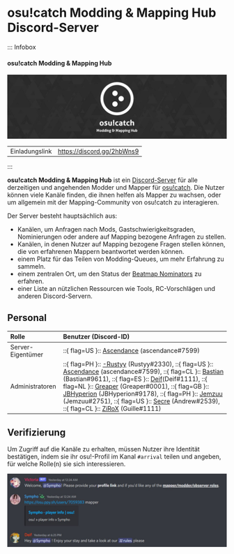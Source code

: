 # osu!catch Modding & Mapping Hub Discord-Server

::: Infobox

<!-- lint ignore heading-increment -->

#### osu!catch Modding & Mapping Hub

![Server-Banner](img/banner.jpg "Server-Banner vom osu!catch Modding & Mapping Hub, gestaltet von Greaper")

|  |  |
| :-- | :-- |
| Einladungslink | <https://discord.gg/2hbWns9> |

:::

**osu!catch Modding & Mapping Hub** ist ein [Discord-Server](https://discord.com) für alle derzeitigen und angehenden Modder und Mapper für [osu!catch](/wiki/Game_mode/osu!catch). Die Nutzer können viele Kanäle finden, die ihnen helfen als Mapper zu wachsen, oder um allgemein mit der Mapping-Community von osu!catch zu interagieren.

Der Server besteht hauptsächlich aus:

- Kanälen, um Anfragen nach Mods, Gastschwierigkeitsgraden, Nominierungen oder andere auf Mapping bezogene Anfragen zu stellen.
- Kanälen, in denen Nutzer auf Mapping bezogene Fragen stellen können, die von erfahrenen Mappern beantwortet werden können.
- einem Platz für das Teilen von Modding-Queues, um mehr Erfahrung zu sammeln.
- einem zentralen Ort, um den Status der [Beatmap Nominators](/wiki/People/The_Team/Beatmap_Nominators) zu erfahren.
- einer Liste an nützlichen Ressourcen wie Tools, RC-Vorschlägen und anderen Discord-Servern.

## Personal

| Rolle | Benutzer (Discord-ID) |
| :-- | :-- |
| Server-Eigentümer | ::{ flag=US }:: [Ascendance](https://osu.ppy.sh/users/2931883) (ascendance#7599) |
| Administratoren | ::{ flag=PH }:: [-Rustyy](https://osu.ppy.sh/users/16355636) (Rustyy#2330), ::{ flag=US }:: [Ascendance](https://osu.ppy.sh/users/2931883) (ascendance#7599), ::{ flag=CL }:: [Bastian](https://osu.ppy.sh/users/6345176) (Bastian#9611), ::{ flag=ES }:: [Deif](https://osu.ppy.sh/users/318565)(Deif#1111), ::{ flag=NL }:: [Greaper](https://osu.ppy.sh/users/2369776) (Greaper#0001), ::{ flag=GB }:: [JBHyperion](https://osu.ppy.sh/users/4879508) (JBHyperion#9178), ::{ flag=PH }:: [Jemzuu](https://osu.ppy.sh/users/7890134) (Jemzuu#2751), ::{ flag=US }:: [Secre](https://osu.ppy.sh/users/2306637) (Andrew#2539), ::{ flag=CL }:: [ZiRoX](https://osu.ppy.sh/users/200768) (Guille#1111) |

## Verifizierung

Um Zugriff auf die Kanäle zu erhalten, müssen Nutzer ihre Identität bestätigen, indem sie ihr osu!-Profil im Kanal `#arrival` teilen und angeben, für welche Rolle(n) sie sich interessieren.

![Authentifizierungsprozess](img/auth.jpg "Beim Betreten des Servers können Nutzer ihr osu!-Profil teilen und nach einer bestimmten Rolle fragen. Ein Administrator wird ihr Profil entsprechend bearbeiten")
